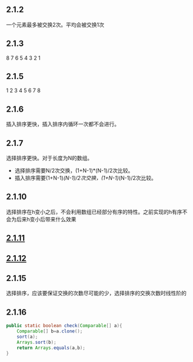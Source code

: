 ## 2.1.2
一个元素最多被交换2次。平均会被交换1次

## 2.1.3
8 7 6 5 4 3 2 1

## 2.1.5
1 2 3 4 5 6 7 8

## 2.1.6
插入排序更快，插入排序内循环一次都不会进行。

## 2.1.7
选择排序更快。对于长度为N的数组。
* 选择排序需要N/2次交换，(1+N-1)*(N-1)/2次比较。
* 插入排序需要(1+N-1)*(N-1)/2次交换，(1+N-1)*(N-1)/2次比较。

## 2.1.10
选择排序在h变小之后，不会利用数组已经部分有序的特性。之前实现的h有序不会为后来h变小后带来什么效果

## [2.1.11](ex_2_1_11.java)

## [2.1.12](ex_2_1_12.java)

## 2.1.15
选择排序，应该要保证交换的次数尽可能的少，选择排序的交换次数时线性阶的

## 2.1.16
```java
public static boolean check(Comparable[] a){
    Comparable[] b=a.clone();
    sort(a);
    Arrays.sort(b);
    return Arrays.equals(a,b);
}
```

